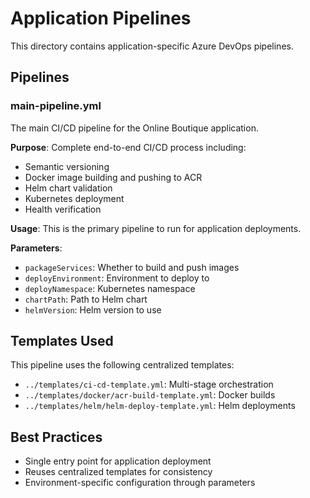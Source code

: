 # Application Pipelines

This directory contains application-specific Azure DevOps pipelines.

## Pipelines

### main-pipeline.yml
The main CI/CD pipeline for the Online Boutique application.

**Purpose**: Complete end-to-end CI/CD process including:
- Semantic versioning
- Docker image building and pushing to ACR
- Helm chart validation
- Kubernetes deployment
- Health verification

**Usage**: This is the primary pipeline to run for application deployments.

**Parameters**:
- `packageServices`: Whether to build and push images
- `deployEnvironment`: Environment to deploy to
- `deployNamespace`: Kubernetes namespace
- `chartPath`: Path to Helm chart
- `helmVersion`: Helm version to use

## Templates Used

This pipeline uses the following centralized templates:
- `../templates/ci-cd-template.yml`: Multi-stage orchestration
- `../templates/docker/acr-build-template.yml`: Docker builds
- `../templates/helm/helm-deploy-template.yml`: Helm deployments

## Best Practices

- Single entry point for application deployment
- Reuses centralized templates for consistency
- Environment-specific configuration through parameters 